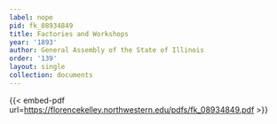 ```yaml
---
label: nope
pid: fk_08934849
title: Factories and Workshops
year: '1893'
author: General Assembly of the State of Illinois
order: '139'
layout: single
collection: documents
---
```



{{< embed-pdf url=https://florencekelley.northwestern.edu/pdfs/fk_08934849.pdf >}}